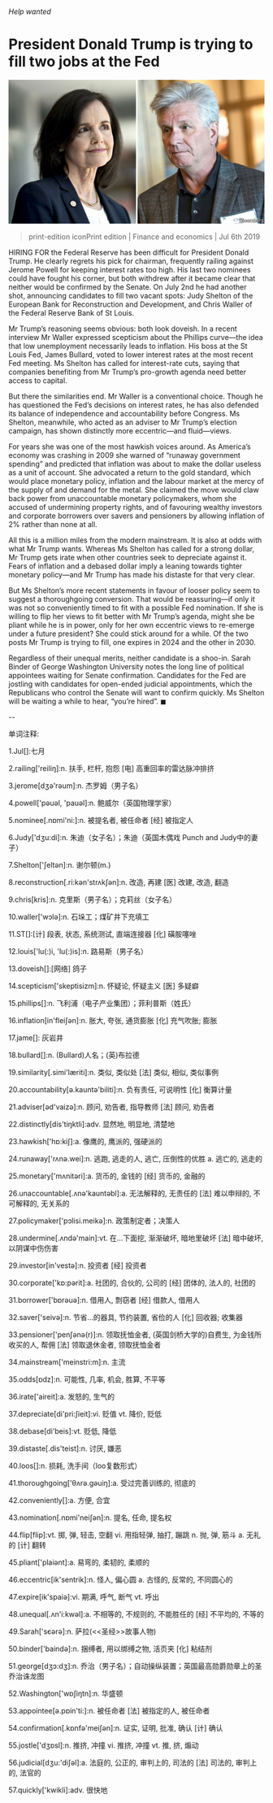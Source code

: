###### Help wanted

# President Donald Trump is trying to fill two jobs at the Fed 

![image](images/20190706_FNP502.jpg) 

> print-edition iconPrint edition | Finance and economics | Jul 6th 2019 

HIRING FOR the Federal Reserve has been difficult for President Donald Trump. He clearly regrets his pick for chairman, frequently railing against Jerome Powell for keeping interest rates too high. His last two nominees could have fought his corner, but both withdrew after it became clear that neither would be confirmed by the Senate. On July 2nd he had another shot, announcing candidates to fill two vacant spots: Judy Shelton of the European Bank for Reconstruction and Development, and Chris Waller of the Federal Reserve Bank of St Louis. 

Mr Trump’s reasoning seems obvious: both look doveish. In a recent interview Mr Waller expressed scepticism about the Phillips curve—the idea that low unemployment necessarily leads to inflation. His boss at the St Louis Fed, James Bullard, voted to lower interest rates at the most recent Fed meeting. Ms Shelton has called for interest-rate cuts, saying that companies benefiting from Mr Trump’s pro-growth agenda need better access to capital. 

But there the similarities end. Mr Waller is a conventional choice. Though he has questioned the Fed’s decisions on interest rates, he has also defended its balance of independence and accountability before Congress. Ms Shelton, meanwhile, who acted as an adviser to Mr Trump’s election campaign, has shown distinctly more eccentric—and fluid—views. 

For years she was one of the most hawkish voices around. As America’s economy was crashing in 2009 she warned of “runaway government spending” and predicted that inflation was about to make the dollar useless as a unit of account. She advocated a return to the gold standard, which would place monetary policy, inflation and the labour market at the mercy of the supply of and demand for the metal. She claimed the move would claw back power from unaccountable monetary policymakers, whom she accused of undermining property rights, and of favouring wealthy investors and corporate borrowers over savers and pensioners by allowing inflation of 2% rather than none at all. 

All this is a million miles from the modern mainstream. It is also at odds with what Mr Trump wants. Whereas Ms Shelton has called for a strong dollar, Mr Trump gets irate when other countries seek to depreciate against it. Fears of inflation and a debased dollar imply a leaning towards tighter monetary policy—and Mr Trump has made his distaste for that very clear. 

But Ms Shelton’s more recent statements in favour of looser policy seem to suggest a thoroughgoing conversion. That would be reassuring—if only it was not so conveniently timed to fit with a possible Fed nomination. If she is willing to flip her views to fit better with Mr Trump’s agenda, might she be pliant while he is in power, only for her own eccentric views to re-emerge under a future president? She could stick around for a while. Of the two posts Mr Trump is trying to fill, one expires in 2024 and the other in 2030. 

Regardless of their unequal merits, neither candidate is a shoo-in. Sarah Binder of George Washington University notes the long line of political appointees waiting for Senate confirmation. Candidates for the Fed are jostling with candidates for open-ended judicial appointments, which the Republicans who control the Senate will want to confirm quickly. Ms Shelton will be waiting a while to hear, “you’re hired”. ◼ 

-- 

 单词注释:

1.Jul[]:七月 

2.railing['reiliŋ]:n. 扶手, 栏杆, 抱怨 [电] 高重回率的雷达脉冲排挤 

3.jerome[dʒә'rәum]:n. 杰罗姆（男子名） 

4.powell['pәuәl, 'pauәl]:n. 鲍威尔（英国物理学家） 

5.nominee[.nɒmi'ni:]:n. 被提名者, 被任命者 [经] 被指定人 

6.Judy['dʒu:di]:n. 朱迪（女子名）；朱迪（英国木偶戏 Punch and Judy中的妻子） 

7.Shelton['ʃeltәn]:n. 谢尔顿(m.) 

8.reconstruction[.ri:kәn'strʌkʃәn]:n. 改造, 再建 [医] 改建, 改造, 翻造 

9.chris[kris]:n. 克里斯（男子名）；克莉丝（女子名） 

10.waller['wɔlә]:n. 石垛工；煤矿井下充填工 

11.ST[]:[计] 段表, 状态, 系统测试, 直端连接器 [化] 磺胺噻唑 

12.louis['lu(:)i, 'lu(:)is]:n. 路易斯（男子名） 

13.doveish[]:[网络] 鸽子 

14.scepticism['skeptisizm]:n. 怀疑论, 怀疑主义 [医] 多疑癖 

15.phillips[]:n. 飞利浦（电子产业集团）；菲利普斯（姓氏） 

16.inflation[in'fleiʃәn]:n. 胀大, 夸张, 通货膨胀 [化] 充气吹胀; 膨胀 

17.jame[]: 灰岩井 

18.bullard[]:n. (Bullard)人名；(英)布拉德 

19.similarity[.simi'læriti]:n. 类似, 类似处 [法] 类似, 相似, 类似事例 

20.accountability[ә.kauntә'biliti]:n. 负有责任, 可说明性 [化] 衡算计量 

21.adviser[әd'vaizә]:n. 顾问, 劝告者, 指导教师 [法] 顾问, 劝告者 

22.distinctly[dis'tiŋktli]:adv. 显然地, 明显地, 清楚地 

23.hawkish['hɒ:kiʃ]:a. 像鹰的, 鹰派的, 强硬派的 

24.runaway['rʌnә.wei]:n. 逃跑, 逃走的人, 逃亡, 压倒性的优胜 a. 逃亡的, 逃走的 

25.monetary['mʌnitәri]:a. 货币的, 金钱的 [经] 货币的, 金融的 

26.unaccountable[.ʌnә'kauntәbl]:a. 无法解释的, 无责任的 [法] 难以申辩的, 不可解释的, 无关系的 

27.policymaker['pɔlisi.meikә]:n. 政策制定者；决策人 

28.undermine[.ʌndә'main]:vt. 在...下面挖, 渐渐破坏, 暗地里破坏 [法] 暗中破坏, 以阴谋中伤伤害 

29.investor[in'vestә]:n. 投资者 [经] 投资者 

30.corporate['kɒ:pәrit]:a. 社团的, 合伙的, 公司的 [经] 团体的, 法人的, 社团的 

31.borrower['bɒrәuә]:n. 借用人, 剽窃者 [经] 借款人, 借用人 

32.saver['seivә]:n. 节省...的器具, 节约装置, 省俭的人 [化] 回收器; 收集器 

33.pensioner['penʃәnә(r)]:n. 领取抚恤金者, (英国剑桥大学的)自费生, 为金钱所收买的人, 帮佣 [法] 领取退休金者, 领取抚恤金者 

34.mainstream['meinstri:m]:n. 主流 

35.odds[ɒdz]:n. 可能性, 几率, 机会, 胜算, 不平等 

36.irate['aireit]:a. 发怒的, 生气的 

37.depreciate[di'pri:ʃieit]:vi. 贬值 vt. 降价, 贬低 

38.debase[di'beis]:vt. 贬低, 降低 

39.distaste[.dis'teist]:n. 讨厌, 嫌恶 

40.loos[]:n. 损耗, 洗手间（loo复数形式） 

41.thoroughgoing['θʌrә.gәuiŋ]:a. 受过完善训练的, 彻底的 

42.conveniently[]:a. 方便, 合宜 

43.nomination[.nɒmi'neiʃәn]:n. 提名, 任命, 提名权 

44.flip[flip]:vt. 掷, 弹, 轻击, 空翻 vi. 用指轻弹, 抽打, 蹦跳 n. 抛, 弹, 筋斗 a. 无礼的 [计] 翻转 

45.pliant['plaiәnt]:a. 易弯的, 柔韧的, 柔顺的 

46.eccentric[ik'sentrik]:n. 怪人, 偏心圆 a. 古怪的, 反常的, 不同圆心的 

47.expire[ik'spaiә]:vi. 期满, 呼气, 断气 vt. 呼出 

48.unequal[.ʌn'i:kwәl]:a. 不相等的, 不规则的, 不能胜任的 [经] 不平均的, 不等的 

49.Sarah['sєәrә]:n. 萨拉(<<圣经>>故事人物) 

50.binder['baindә]:n. 捆缚者, 用以绑缚之物, 活页夹 [化] 粘结剂 

51.george[dʒɔ:dʒ]:n. 乔治（男子名）；自动操纵装置；英国最高勋爵勋章上的圣乔治诛龙图 

52.Washington['wɒʃiŋtn]:n. 华盛顿 

53.appointee[ә.pɒin'ti:]:n. 被任命者 [法] 被指定的人, 被任命者 

54.confirmation[.kɒnfә'meiʃәn]:n. 证实, 证明, 批准, 确认 [计] 确认 

55.jostle['dʒɒsl]:n. 推挤, 冲撞 vi. 推挤, 冲撞 vt. 推, 挤, 煽动 

56.judicial[dʒu:'diʃәl]:a. 法庭的, 公正的, 审判上的, 司法的 [法] 司法的, 审判上的, 法官的 

57.quickly['kwikli]:adv. 很快地 

